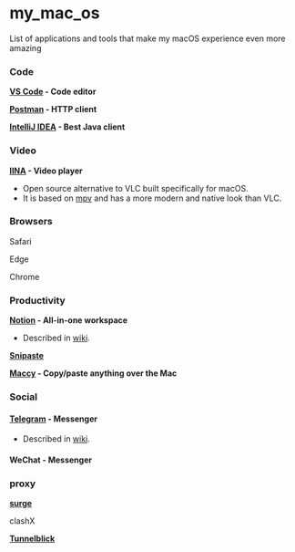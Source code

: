 # my_mac_os
List of applications and tools that make my macOS experience even more amazing

### Code

**[VS Code](https://github.com/Microsoft/vscode) - Code editor**

**[Postman](https://www.postman.com) - HTTP client**

**[IntelliJ IDEA](https://www.jetbrains.com/idea/) - Best Java client**

### Video

**[IINA](https://github.com/lhc70000/iina) - Video player**

- Open source alternative to VLC built specifically for macOS.
- It is based on [mpv](https://github.com/mpv-player/mpv) and has a more modern and native look than VLC.

### **Browsers**

Safari

Edge

Chrome

### **Productivity**

**[Notion](https://www.notion.so/) - All-in-one workspace**

- Described in [wiki](https://wiki.nikitavoloboev.xyz/tools/notion).

**[Snipaste](https://www.snipaste.com)**

**[Maccy](https://maccy.app) - Copy/paste anything over the Mac**



### Social

#### [Telegram](https://desktop.telegram.org/) - Messenger

- Described in [wiki](https://wiki.nikitavoloboev.xyz/tools/telegram).

#### **WeChat - Messenger**

### proxy

**[surge](https://www.nssurge.com)**

clashX

**[Tunnelblick](https://tunnelblick.net)**

